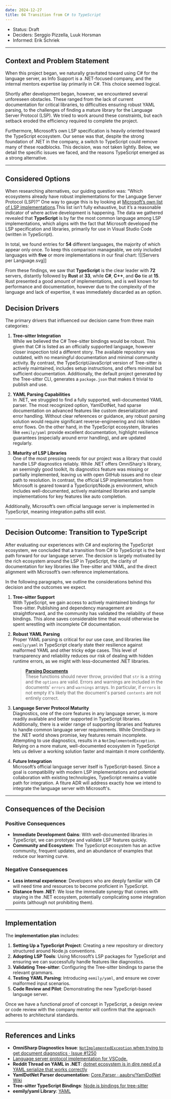 ```yaml
---
date: 2024-12-27
title: 04 Transition from C# to TypeScript
---
```

- Status: Draft  
- Deciders: Serggio Pizzella, Luuk Horsman  
- Informed: Erik Schriek

---

## Context and Problem Statement
When this project began, we naturally gravitated toward using C# for the language server, as Info Support is a .NET-focused company, and the internal mentors expertise lay primarily in C#. This choice seemed logical.

Shortly after development began, however, we encountered several unforeseen obstacles. These ranged from the lack of current documentation for critical libraries, to difficulties ensuring robust YAML parsing, to the challenges of finding a mature library for the Language Server Protocol (LSP). We tried to work around these constraints, but each setback eroded the efficiency required to complete the project.

Furthermore, Microsoft’s own LSP specification is heavily oriented toward the TypeScript ecosystem. Our sense was that, despite the strong foundation of .NET in the company, a switch to TypeScript could remove many of these roadblocks. This decision, was not taken lightly. Below, we detail the specific issues we faced, and the reasons TypeScript emerged as a strong alternative.

---

## Considered Options
When researching alternatives, our guiding question was: “Which ecosystems already have robust implementations for the Language Server Protocol (LSP)?” One way to gauge this is by looking at [Microsoft’s own list of LSP implementations](https://microsoft.github.io/language-server-protocol/implementors/servers/).This list isn’t fully exhaustive, but it’s a reasonable indicator of where active development is happening. The data we gathered revealed that **TypeScript** is by far the most common language among LSP implementations, which aligns with the fact that Microsoft developed the LSP specification and libraries, primarily for use in Visual Studio Code (written in TypeScript).

In total, we found entries for **54** different languages, the majority of which appear only once. To keep this comparison manageable, we only included languages with **five** or more implementations in our final chart:
![[Servers per Language.svg]]

From these findings, we saw that **TypeScript** is the clear leader with **72** servers, distantly followed by **Rust** at **33**, while **C#**, **C++**, and **Go** tie at **15**. Rust presented a good amount of implementations, and is well known for performance and documentation, however due to the complexity of the language and lack of expertise, it was immediately discarded as an option.

## Decision Drivers

The primary drivers that influenced our decision came from three main categories:

1. **Tree-sitter Integration**  
    While we believed the C# Tree-sitter bindings would be robust. This given that C# is listed as an officially supported language, however closer inspection told a different story. The available repository was outdated, with no meaningful documentation and minimal community activity. By contrast, the TypeScript/JavaScript version of Tree-sitter is actively maintained, includes setup instructions, and offers minimal but sufficient documentation.
	Additionally, the default project generated by the Tree-sitter CLI, generates a `package.json` that makes it trivial to publish and use.

2. **YAML Parsing Capabilities**  
	In .NET, we struggled to find a fully supported, well-documented YAML parser. The most recognized option, YamlDotNet, had sparse documentation on advanced features like custom deserialization and error handling. Without clear references or guidance, any robust parsing solution would require significant reverse-engineering and risk hidden error flows. On the other hand, in the TypeScript ecosystem, libraries like `eemily/yaml` provide excellent documentation, highlight resilience guarantees (especially around error handling), and are updated regularly.

1. **Maturity of LSP Libraries**  
	One of the most pressing needs for our project was a library that could handle LSP diagnostics reliably. While .NET offers OmniSharp's library, an seemingly good toolkit, its diagnostics feature was missing or partially implemented, leaving us with open GitHub issues and no clear path to resolution. In contrast, the official LSP implementation from Microsoft is geared toward a TypeScript/Node.js environment, which includes well-documented, actively maintained libraries and sample implementations for key features like auto completion.

Additionally, Microsoft’s own official language server is implemented in TypeScript, meaning integration paths still exist.

---

## Decision Outcome: Transition to TypeScript

After evaluating our experiences with C# and exploring the TypeScript ecosystem, we concluded that a transition from C# to TypeScript is the best path forward for our language server. The decision is largely motivated by the rich ecosystem around the LSP in TypeScript, the clarity of documentation for key libraries like Tree-sitter and YAML, and the direct alignment with Microsoft’s own reference implementations.

In the following paragraphs, we outline the considerations behind this decision and the outcomes we expect.

1. **Tree-sitter Support**  
    With TypeScript, we gain access to actively maintained bindings for Tree-sitter. Publishing and dependency management are straightforward, and the community has validated the reliability of these bindings. This alone saves considerable time that would otherwise be spent wrestling with incomplete C# documentation.

2. **Robust YAML Parsing**  
    Proper YAML parsing is critical for our use case, and libraries like `eemily/yaml` in TypeScript clearly state their resilience against malformed YAML and other tricky edge cases. This level of transparency and reliability reduces our risk of dealing with hidden runtime errors, as we might with less-documented .NET libraries.
	> **[Parsing Documents](https://eemeli.org/yaml/#documents)**  
	> These functions should never throw, provided that `str` is a string and the `options` are valid. Errors and warnings are included in the documents' `errors` and `warnings` arrays. In particular, if `errors` is not empty it's likely that the document's parsed `contents` are not entirely correct.

3. **Language Server Protocol Maturity**  
    Diagnostics, one of the core features in any language server, is more readily available and better supported in TypeScript libraries. Additionally, there is a wider range of supporting libraries and features to handle common language server requirements. While OmniSharp in the .NET world shows promise, key features remain incomplete. Attempting to use diagnostics, results in a `NotImplementedException`. Relying on a more mature, well-documented ecosystem in TypeScript lets us deliver a working solution faster and maintain it more confidently.

4. **Future Integration**  
	 Microsoft’s official language server itself is TypeScript-based. Since a goal is compatibility with modern LSP implementations and potential collaboration with existing technologies, TypeScript remains a viable path for integration. A fiture ADR will address exactly how we intend to integrate the language server with Microsoft's.

---
## Consequences of the Decision

### Positive Consequences

- **Immediate Development Gains**: With well-documented libraries in TypeScript, we can prototype and validate LSP features quickly.
- **Community and Ecosystem**: The TypeScript ecosystem has an active community, frequent updates, and an abundance of examples that reduce our learning curve.
### Negative Consequences
- **Less internal experience**: Developers who are deeply familiar with C# will need time and resources to become proficient in TypeScript.
- **Distance from .NET**: We lose the immediate synergy that comes with staying in the .NET ecosystem, potentially complicating some integration points (although not prohibiting them).

---
## Implementation

The **implementation plan** includes:
1. **Setting Up a TypeScript Project**: Creating a new repository or directory structured around Node.js conventions.
2. **Adopting LSP Tools**: Using Microsoft’s LSP packages for TypeScript and ensuring we can successfully handle features like diagnostics.
3. **Validating Tree-sitter**: Configuring the Tree-sitter bindings to parse the relevant grammars.
4. **Testing YAML Parsing**: Introducing `eemily/yaml`, and ensure we cover malformed input scenarios.
5. **Code Review and Pilot**: Demonstrating the new TypeScript-based language server.

Once we have a functional proof of concept in TypeScript, a design review or code review with the company mentor will confirm that the approach adheres to architectural standards.

---
## References and Links

- **OmniSharp Diagnostics Issue**: [`NotImplementedException` when trying to get document diagnostics · Issue #1250](https://github.com/OmniSharp/csharp-language-server-protocol/issues/1250)
- [Language server protocol implementation for VSCode.](https://github.com/Microsoft/vscode-languageserver-node)
- **Reddit Thread on YAML in .NET**: [dotnet ecosystem is in dire need of a YAML serialize that works correctly](https://www.reddit.com/r/dotnet/comments/152l7gv/dotnet_ecosystem_is_in_dire_need_of_a_yaml/)
- **YamlDotNet Parser documentation:** [Core.Parser · aaubry/YamlDotNet Wiki](https://github.com/aaubry/YamlDotNet/wiki/Core.Parser)
- **Tree-sitter TypeScript Bindings**: [Node.js bindings for tree-sitter](https://github.com/tree-sitter/node-tree-sitter)
- **eemily/yaml Library**: [YAML](https://eemeli.org/yaml/#yaml)